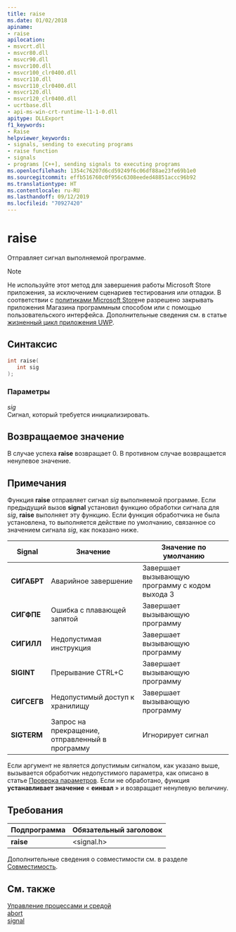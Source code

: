 ```yaml
---
title: raise
ms.date: 01/02/2018
apiname:
- raise
apilocation:
- msvcrt.dll
- msvcr80.dll
- msvcr90.dll
- msvcr100.dll
- msvcr100_clr0400.dll
- msvcr110.dll
- msvcr110_clr0400.dll
- msvcr120.dll
- msvcr120_clr0400.dll
- ucrtbase.dll
- api-ms-win-crt-runtime-l1-1-0.dll
apitype: DLLExport
f1_keywords:
- Raise
helpviewer_keywords:
- signals, sending to executing programs
- raise function
- signals
- programs [C++], sending signals to executing programs
ms.openlocfilehash: 1354c76207d6cd59249f6c06df88ae23fe69b1e0
ms.sourcegitcommit: effb516760c0f956c6308eeded48851accc96b92
ms.translationtype: HT
ms.contentlocale: ru-RU
ms.lasthandoff: 09/12/2019
ms.locfileid: "70927420"
---
```

# <a name="raise"></a>raise

Отправляет сигнал выполняемой программе.

> [!NOTE]
> Не используйте этот метод для завершения работы Microsoft Store приложения, за исключением сценариев тестирования или отладки. В соответствии с [политиками Microsoft Store](/legal/windows/agreements/store-policies)не разрешено закрывать приложения Магазина программным способом или с помощью пользовательского интерфейса. Дополнительные сведения см. в статье [жизненный цикл приложения UWP](/windows/uwp/launch-resume/app-lifecycle).

## <a name="syntax"></a>Синтаксис

```C
int raise(
   int sig
);
```

### <a name="parameters"></a>Параметры

*sig*<br/>
Сигнал, который требуется инициализировать.

## <a name="return-value"></a>Возвращаемое значение

В случае успеха **raise** возвращает 0. В противном случае возвращается ненулевое значение.

## <a name="remarks"></a>Примечания

Функция **raise** отправляет сигнал *sig* выполняемой программе. Если предыдущий вызов **signal** установил функцию обработки сигнала для *sig*, **raise** выполняет эту функцию. Если функция обработчика не была установлена, то выполняется действие по умолчанию, связанное со значением сигнала *sig*, как показано ниже.

|Signal|Значение|Значение по умолчанию|
|------------|-------------|-------------|
|**СИГАБРТ**|Аварийное завершение|Завершает вызывающую программу с кодом выхода 3|
|**СИГФПЕ**|Ошибка с плавающей запятой|Завершает вызывающую программу|
|**СИГИЛЛ**|Недопустимая инструкция|Завершает вызывающую программу|
|**SIGINT**|Прерывание CTRL+C|Завершает вызывающую программу|
|**СИГСЕГВ**|Недопустимый доступ к хранилищу|Завершает вызывающую программу|
|**SIGTERM**|Запрос на прекращение, отправленный в программу|Игнорирует сигнал|

Если аргумент не является допустимым сигналом, как указано выше, вызывается обработчик недопустимого параметра, как описано в статье [Проверка параметров](../../c-runtime-library/parameter-validation.md). Если не обработано, функция **устанавливает значение** « **еинвал** » и возвращает ненулевую величину.

## <a name="requirements"></a>Требования

|Подпрограмма|Обязательный заголовок|
|-------------|---------------------|
|**raise**|\<signal.h>|

Дополнительные сведения о совместимости см. в разделе [Совместимость](../../c-runtime-library/compatibility.md).

## <a name="see-also"></a>См. также

[Управление процессами и средой](../../c-runtime-library/process-and-environment-control.md)<br/>
[abort](abort.md)<br/>
[signal](signal.md)<br/>
